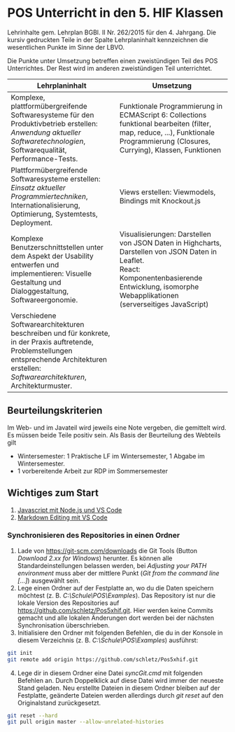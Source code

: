 # POS Unterricht in den 5. HIF Klassen

Lehrinhalte gem. Lehrplan BGBl. II Nr. 262/2015 für den 4. Jahrgang. Die kursiv gedruckten Teile in der 
Spalte Lehrplaninhalt kennzeichnen die wesentlichen Punkte im Sinne der LBVO.

Die Punkte unter Umsetzung betreffen einen zweistündigen Teil des POS Unterrichtes. Der Rest wird im anderen 
zweistündigen Teil unterrichtet.

| Lehrplaninhalt                                                                                                                                                                                	| Umsetzung                                                                                                                                                                     	| 
| ----------------------------------------------------------------------------------------------------------------------------------------------------------------------------------------------	| ------------------------------------------------------------------------------------------------------------------------------------------------------------------------------	| 
| Komplexe, plattformübergreifende Softwaresysteme für den Produktivbetrieb erstellen: *Anwendung aktueller Softwaretechnologien*, Softwarequalität, Performance-Tests.                           	| Funktionale Programmierung in ECMAScript 6: Collections funktional bearbeiten (filter, map, reduce, ...), Funktionale Programmierung (Closures, Currying), Klassen, Funktionen	| 
| Plattformübergreifende Softwaresysteme erstellen: *Einsatz aktueller Programmiertechniken*, Internationalisierung, Optimierung, Systemtests, Deployment.                                        	| Views erstellen: Viewmodels, Bindings mit Knockout.js                                                                                                                         	| 
| Komplexe Benutzerschnittstellen unter dem Aspekt der Usability entwerfen und implementieren: Visuelle Gestaltung und Dialoggestaltung, Softwareergonomie.                                     	| Visualisierungen: Darstellen von JSON Daten in Highcharts, Darstellen von JSON Daten in Leaflet.<br>React: Komponentenbasierende Entwicklung, isomorphe Webapplikationen (serverseitiges JavaScript)       	| 
| Verschiedene Softwarearchitekturen beschreiben und für konkrete, in der Praxis auftretende, Problemstellungen entsprechende Architekturen erstellen: *Softwarearchitekturen*, Architekturmuster.	|                                                                                                                                                                               	| 

## Beurteilungskriterien
Im Web- und im Javateil wird jeweils eine Note vergeben, die gemittelt wird. Es müssen beide Teile 
positiv sein. Als Basis der Beurteilung des Webteils gilt
- Wintersemester: 1 Praktische LF im Wintersemester, 1 Abgabe im Wintersemester. 
- 1 vorbereitende Arbeit zur RDP im Sommersemester


## Wichtiges zum Start
1. [Javascript mit Node.js und VS Code](01_ECMAScript6/README.md)
1. [Markdown Editing mit VS Code](https://github.com/schletz/Pos3xhif/blob/master/markdown.md)

### Synchronisieren des Repositories in einen Ordner
1. Lade von https://git-scm.com/downloads die Git Tools (Button *Download 2.xx for Windows*)
    herunter. Es können alle Standardeinstellungen belassen werden, bei *Adjusting your PATH environment*
    muss aber der mittlere Punkt (*Git from the command line [...]*) ausgewählt sein.
2. Lege einen Ordner auf der Festplatte an, wo du die Daten speichern möchtest 
    (z. B. *C:\Schule\POS\Examples*). Das
    Repository ist nur die lokale Version des Repositories auf https://github.com/schletz/Pos5xhif.git.
    Hier werden keine Commits gemacht und alle lokalen Änderungen dort werden bei der 
    nächsten Synchronisation überschrieben.
3. Initialisiere den Ordner mit folgenden Befehlen, die du in der Konsole in diesem Verzeichnis
    (z. B. *C:\Schule\POS\Examples*) ausführst:
```bash {.line-numbers}
git init
git remote add origin https://github.com/schletz/Pos5xhif.git
```

4. Lege dir in diesem Ordner eine Datei *syncGit.cmd* mit folgenden Befehlen an. 
    Durch Doppelklick auf diese Datei wird immer der neueste Stand geladen. Neu erstellte Dateien
    in diesem Ordner bleiben auf der Festplatte, geänderte Dateien werden allerdings durch 
    *git reset* auf den Originalstand zurückgesetzt.
```bash {.line-numbers}
git reset --hard
git pull origin master --allow-unrelated-histories
```



